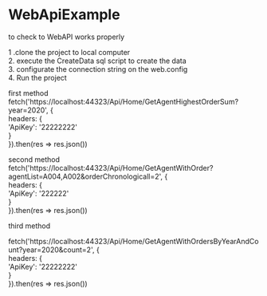 # WebApiExample

to check to WebAPI  works properly  

1 .clone the project to local computer  
2. execute the CreateData sql script to create the data  
3. configurate the connection string on the web.config  
4. Run the project  

first method  
fetch('https://localhost:44323/Api/Home/GetAgentHighestOrderSum?year=2020', {  
    headers: {  
    'ApiKey': '22222222'  
  }  
}).then(res => res.json())  

second method  
fetch('https://localhost:44323/Api/Home/GetAgentWithOrder?agentList=A004,A002&orderChronologicall=2', {  
    headers: {  
    'ApiKey': '222222'  
  }  
}).then(res => res.json())  
  
third method   
  
fetch('https://localhost:44323/Api/Home/GetAgentWithOrdersByYearAndCount?year=2020&count=2', {  
    headers: {  
    'ApiKey': '22222222'  
  }  
}).then(res => res.json())  
  
